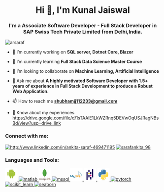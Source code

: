 <h1 align="center">Hi 👋, I'm Kunal Jaiswal</h1>
<h3 align="center">I'm a Associate Software Developer - Full Stack Developer in SAP Swiss Tech Private Limited from Delhi,India.</h3>

<p align="left"> <img src="https://komarev.com/ghpvc/?username=arsaraf&label=Profile%20views&color=0e75b6&style=flat" alt="arsaraf" /> </p>

- 🔭 I’m currently working on **SQL server, Dotnet Core, Blazor**

- 🌱 I’m currently learning **Full Stack Data Science Master Course**

- 👯 I’m looking to collaborate on **Machine Learning, Artificial Intelligence**

- 💬 Ask me about **A highly motivated Software Developer with 1.5+ years of experience in Full Stack Development to produce a Robust Web Application.**


- 📫 How to reach me **shubhamjj112233@gmail.com**

- 📄 Know about my experiences https://drive.google.com/file/d/1sTAAlE1LkWZRnq5DEVwOqUSJRagNBsBd/view?usp=drive_link

<h3 align="left">Connect with me:</h3>
<p align="left">
<a href="https://www.linkedin.com/in/kunal-jaiswal-a21160176/" target="blank"><img align="center" src="https://raw.githubusercontent.com/rahuldkjain/github-profile-readme-generator/master/src/images/icons/Social/linked-in-alt.svg" alt="http://www.linkedin.com/in/ankita-saraf-469471195" height="30" width="40" /></a>
<a href="https://instagram.com/_Kunallll01_" target="blank"><img align="center" src="https://raw.githubusercontent.com/rahuldkjain/github-profile-readme-generator/master/src/images/icons/Social/instagram.svg" alt="sarafankita_98" height="30" width="40" /></a>
</p>

<h3 align="left">Languages and Tools:</h3>
<p align="left"> <a href="https://developer.android.com" target="_blank" rel="noreferrer"> <img src="https://raw.githubusercontent.com/devicons/devicon/master/icons/android/android-original-wordmark.svg" alt="android" width="40" height="40"/> </a> <a href="https://www.mathworks.com/" target="_blank" rel="noreferrer"> <img src="https://upload.wikimedia.org/wikipedia/commons/2/21/Matlab_Logo.png" alt="matlab" width="40" height="40"/> </a> <a href="https://www.mongodb.com/" target="_blank" rel="noreferrer"> <img src="https://raw.githubusercontent.com/devicons/devicon/master/icons/mongodb/mongodb-original-wordmark.svg" alt="mongodb" width="40" height="40"/> </a> <a href="https://www.microsoft.com/en-us/sql-server" target="_blank" rel="noreferrer"> <img src="https://www.svgrepo.com/show/303229/microsoft-sql-server-logo.svg" alt="mssql" width="40" height="40"/> </a> <a href="https://www.mysql.com/" target="_blank" rel="noreferrer"> <img src="https://raw.githubusercontent.com/devicons/devicon/master/icons/mysql/mysql-original-wordmark.svg" alt="mysql" width="40" height="40"/> </a> <a href="https://pandas.pydata.org/" target="_blank" rel="noreferrer"> <img src="https://raw.githubusercontent.com/devicons/devicon/2ae2a900d2f041da66e950e4d48052658d850630/icons/pandas/pandas-original.svg" alt="pandas" width="40" height="40"/> </a> <a href="https://www.python.org" target="_blank" rel="noreferrer"> <img src="https://raw.githubusercontent.com/devicons/devicon/master/icons/python/python-original.svg" alt="python" width="40" height="40"/> </a> <a href="https://pytorch.org/" target="_blank" rel="noreferrer"> <img src="https://www.vectorlogo.zone/logos/pytorch/pytorch-icon.svg" alt="pytorch" width="40" height="40"/> </a> <a href="https://scikit-learn.org/" target="_blank" rel="noreferrer"> <img src="https://upload.wikimedia.org/wikipedia/commons/0/05/Scikit_learn_logo_small.svg" alt="scikit_learn" width="40" height="40"/> </a> <a href="https://seaborn.pydata.org/" target="_blank" rel="noreferrer"> <img src="https://seaborn.pydata.org/_images/logo-mark-lightbg.svg" alt="seaborn" width="40" height="40"/> </a> </p>
